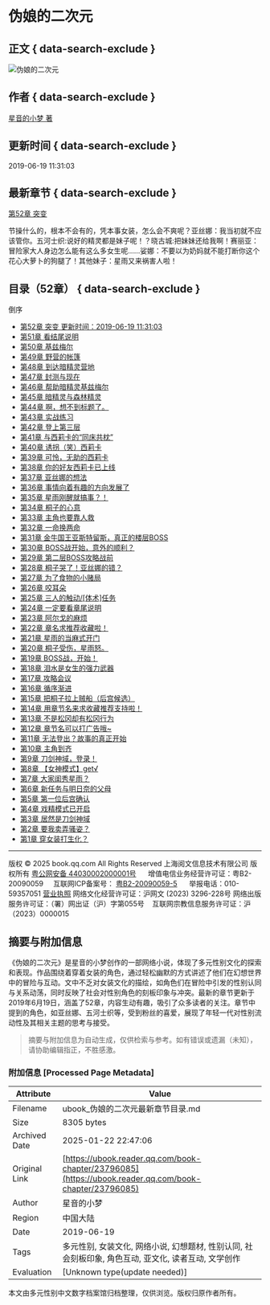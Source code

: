 # 伪娘的二次元

## 正文 { data-search-exclude }


![伪娘的二次元](https://wfqqreader-1252317822.image.myqcloud.com/cover/85/23796085/t5_23796085.webp)

## 作者 { data-search-exclude }
[星音的小梦 著](https://book.qq.com/book-writer/12260609204505001)

## 更新时间 { data-search-exclude }
2019-06-19 11:31:03

## 最新章节 { data-search-exclude }
[第52章 突变](https://book.qq.com/book-read/23796085/52 "伪娘的二次元 第52章 突变")

节操什么的，根本不会有的，凭本事女装，怎么会不爽呢？亚丝娜：我当初就不应该管你。五河士织:说好的精灵都是妹子呢！？晓古城:把妹妹还给我啊！赛丽亚：冒险家大人身边怎么能有这么多女生呢……娑娜：不要以为奶妈就不能打断你这个花心大萝卜的狗腿了！其他妹子：星雨又来祸害人啦！

## 目录（52章） { data-search-exclude }

倒序

- [第52章 突变 更新时间：2019-06-19 11:31:03](https://book.qq.com/book-read/23796085/52 "伪娘的二次元 第52章 突变")
- [第51章 看结尾说明](https://book.qq.com/book-read/23796085/51 "伪娘的二次元 第51章 看结尾说明")
- [第50章 基兹梅尔](https://book.qq.com/book-read/23796085/50 "伪娘的二次元 第50章 基兹梅尔")
- [第49章 野营的帐篷](https://book.qq.com/book-read/23796085/49 "伪娘的二次元 第49章 野营的帐篷")
- [第48章 到达暗精灵营地](https://book.qq.com/book-read/23796085/48 "伪娘的二次元 第48章 到达暗精灵营地")
- [第47章 封测与现在](https://book.qq.com/book-read/23796085/47 "伪娘的二次元 第47章 封测与现在")
- [第46章 帮助暗精灵基兹梅尔](https://book.qq.com/book-read/23796085/46 "伪娘的二次元 第46章 帮助暗精灵基兹梅尔")
- [第45章 暗精灵与森林精灵](https://book.qq.com/book-read/23796085/45 "伪娘的二次元 第45章 暗精灵与森林精灵")
- [第44章 啊，想不到标题了。](https://book.qq.com/book-read/23796085/44 "伪娘的二次元 第44章 啊，想不到标题了。")
- [第43章 实战练习](https://book.qq.com/book-read/23796085/43 "伪娘的二次元 第43章 实战练习")
- [第42章 登上第三层](https://book.qq.com/book-read/23796085/42 "伪娘的二次元 第42章 登上第三层")
- [第41章 与西莉卡的“同床共枕”](https://book.qq.com/book-read/23796085/41 "伪娘的二次元 第41章 与西莉卡的“同床共枕”")
- [第40章 诱拐（笑）西莉卡](https://book.qq.com/book-read/23796085/40 "伪娘的二次元 第40章 诱拐（笑）西莉卡")
- [第39章 可怜，无助的西莉卡](https://book.qq.com/book-read/23796085/39 "伪娘的二次元 第39章 可怜，无助的西莉卡")
- [第38章 你的好友西莉卡已上线](https://book.qq.com/book-read/23796085/38 "伪娘的二次元 第38章 你的好友西莉卡已上线")
- [第37章 亚丝娜的想法](https://book.qq.com/book-read/23796085/37 "伪娘的二次元 第37章 亚丝娜的想法")
- [第36章 事情向着有趣的方向发展了](https://book.qq.com/book-read/23796085/36 "伪娘的二次元 第36章 事情向着有趣的方向发展了")
- [第35章 星雨刚醒就搞事？！](https://book.qq.com/book-read/23796085/35 "伪娘的二次元 第35章 星雨刚醒就搞事？！")
- [第34章 桐子的心意](https://book.qq.com/book-read/23796085/34 "伪娘的二次元 第34章 桐子的心意")
- [第33章 主角也要靠人救](https://book.qq.com/book-read/23796085/33 "伪娘的二次元 第33章 主角也要靠人救")
- [第32章 一命换两命](https://book.qq.com/book-read/23796085/32 "伪娘的二次元 第32章 一命换两命")
- [第31章 金牛国王亚斯特留斯，真正的楼层BOSS](https://book.qq.com/book-read/23796085/31 "伪娘的二次元 第31章 金牛国王亚斯特留斯，真正的楼层BOSS")
- [第30章 BOSS战开始，意外的顺利？](https://book.qq.com/book-read/23796085/30 "伪娘的二次元 第30章 BOSS战开始，意外的顺利？")
- [第29章 第二层BOSS攻略战前](https://book.qq.com/book-read/23796085/29 "伪娘的二次元 第29章 第二层BOSS攻略战前")
- [第28章 桐子哭了！亚丝娜的错？](https://book.qq.com/book-read/23796085/28 "伪娘的二次元 第28章 桐子哭了！亚丝娜的错？")
- [第27章 为了食物的小赌局](https://book.qq.com/book-read/23796085/27 "伪娘的二次元 第27章 为了食物的小赌局")
- [第26章 咬耳朵](https://book.qq.com/book-read/23796085/26 "伪娘的二次元 第26章 咬耳朵")
- [第25章 三人的触动/[体术]任务](//book.qq.com/book-read/23796085/25 "伪娘的二次元 第25章 三人的触动/[体术]任务")
- [第24章 一定要看章尾说明](https://book.qq.com/book-read/23796085/24 "伪娘的二次元 第24章 一定要看章尾说明")
- [第23章 阿尔戈的麻烦](https://book.qq.com/book-read/23796085/23 "伪娘的二次元 第23章 阿尔戈的麻烦")
- [第22章 章名求推荐收藏啦！](https://book.qq.com/book-read/23796085/22 "伪娘的二次元 第22章 章名求推荐收藏啦！")
- [第21章 星雨的当麻式开门](https://book.qq.com/book-read/23796085/21 "伪娘的二次元 第21章 星雨的当麻式开门")
- [第20章 桐子受伤，星雨怒。](https://book.qq.com/book-read/23796085/20 "伪娘的二次元 第20章 桐子受伤，星雨怒。")
- [第19章 BOSS战，开始！](https://book.qq.com/book-read/23796085/19 "伪娘的二次元 第19章 BOSS战，开始！")
- [第18章 泪水是女生的强力武器](https://book.qq.com/book-read/23796085/18 "伪娘的二次元 第18章 泪水是女生的强力武器")
- [第17章 攻略会议](https://book.qq.com/book-read/23796085/17 "伪娘的二次元 第17章 攻略会议")
- [第16章 循序渐进](https://book.qq.com/book-read/23796085/16 "伪娘的二次元 第16章 循序渐进")
- [第15章 把桐子拉上贼船（后宫候选）](https://book.qq.com/book-read/23796085/15 "伪娘的二次元 第15章 把桐子拉上贼船（后宫候选）")
- [第14章 用章节名来求收藏推荐支持啦！](https://book.qq.com/book-read/23796085/14 "伪娘的二次元 第14章 用章节名来求收藏推荐支持啦！")
- [第13章 不是松冈却有松冈行为](https://book.qq.com/book-read/23796085/13 "伪娘的二次元 第13章 不是松冈却有松冈行为")
- [第12章 章节名可以打广告哦~](https://book.qq.com/book-read/23796085/12 "伪娘的二次元 第12章 章节名可以打广告哦~")
- [第11章 无法登出？故事的真正开始](https://book.qq.com/book-read/23796085/11 "伪娘的二次元 第11章 无法登出？故事的真正开始")
- [第10章 主角到齐](https://book.qq.com/book-read/23796085/10 "伪娘的二次元 第10章 主角到齐")
- [第9章 刀剑神域，登录！](https://book.qq.com/book-read/23796085/9 "伪娘的二次元 第9章 刀剑神域，登录！")
- [第8章 【女神模式】get√](https://book.qq.com/book-read/23796085/8 "伪娘的二次元 第8章 【女神模式】get√")
- [第7章 大家闺秀星雨？](https://book.qq.com/book-read/23796085/7 "伪娘的二次元 第7章 大家闺秀星雨？")
- [第6章 新任务与明日奈的父母](https://book.qq.com/book-read/23796085/6 "伪娘的二次元 第6章 新任务与明日奈的父母")
- [第5章 第一位后宫确认](https://book.qq.com/book-read/23796085/5 "伪娘的二次元 第5章 第一位后宫确认")
- [第4章 戏精模式已开启](https://book.qq.com/book-read/23796085/4 "伪娘的二次元 第4章 戏精模式已开启")
- [第3章 居然是刀剑神域](https://book.qq.com/book-read/23796085/3 "伪娘的二次元 第3章 居然是刀剑神域")
- [第2章 要我卖弄骚姿？](https://book.qq.com/book-read/23796085/2 "伪娘的二次元 第2章 要我卖弄骚姿？")
- [第1章 穿女装打生化？](https://book.qq.com/book-read/23796085/1 "伪娘的二次元 第1章 穿女装打生化？")

---

版权 © 2025 book.qq.com All Rights Reserved 上海阅文信息技术有限公司 版权所有 [粤公网安备 44030002000001号](http://www.beian.gov.cn/portal/registerSystemInfo?recordcode=44030002000001)      增值电信业务经营许可证：粤B2-20090059     互联网ICP备案号： [粤B2-20090059-5](https://beian.miit.gov.cn/#/Integrated/index)      举报电话：010-59357051 [营业执照](https://16dd-advertise-1252317822.image.myqcloud.com/common_file/efd7_2023-09-06/1693981300230_110693.png) 网络文化经营许可证：沪网文 (2023) 3296-228号 网络出版服务许可证：（署）网出证（沪）字第055号    互联网宗教信息服务许可证：沪（2023）0000015
<!-- tcd_original_link https://ubook.reader.qq.com/book-chapter/23796085 -->


## 摘要与附加信息

<!-- tcd_abstract -->
《伪娘的二次元》是星音的小梦创作的一部网络小说，体现了多元性别文化的探索和表现。作品围绕着穿着女装的角色，通过轻松幽默的方式讲述了他们在幻想世界中的冒险与互动。文中不乏对女装文化的描绘，如角色们在冒险中引发的性别认同与关系动荡，同时反映了社会对性别角色的刻板印象与冲突。最新的章节更新于2019年6月19日，涵盖了52章，内容生动有趣，吸引了众多读者的关注。章节中提到的角色，如亚丝娜、五河士织等，受到粉丝的喜爱，展现了年轻一代对性别流动性及其相关主题的思考与接受。
<!-- tcd_abstract_end -->

> 摘要与附加信息为自动生成，仅供检索与参考。如有错误或遗漏（未知），请协助编辑指正，不胜感激。

### 附加信息 [Processed Page Metadata]

| Attribute       | Value                                  |
|-----------------|----------------------------------------|
| Filename        | ubook_伪娘的二次元最新章节目录.md                             |
| Size            | 8305 bytes                           |
| Archived Date   | 2025-01-22 22:47:06                             |
| Original Link   | [https://ubook.reader.qq.com/book-chapter/23796085](https://ubook.reader.qq.com/book-chapter/23796085)                       |
| Author          | 星音的小梦                               |
| Region          | 中国大陆                               |
| Date            | 2019-06-19                                 |
| Tags            | 多元性别, 女装文化, 网络小说, 幻想题材, 性别认同, 社会刻板印象, 角色互动, 亚文化, 读者互动, 文学创作                                 |
| Evaluation            | [Unknown type(update needed)]                                 |
<!-- tcd_table_end -->

本文由多元性别中文数字档案馆归档整理，仅供浏览。版权归原作者所有。
